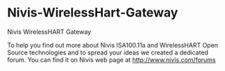 Nivis-WirelessHart-Gateway
==========================

Nivis WirelessHART Gateway

To help you find out more about Nivis ISA100.11a and WirelessHART Open Source technologies and to spread your ideas we created a dedicated forum. 
You can find it on Nivis web page at http://www.nivis.com/forums
